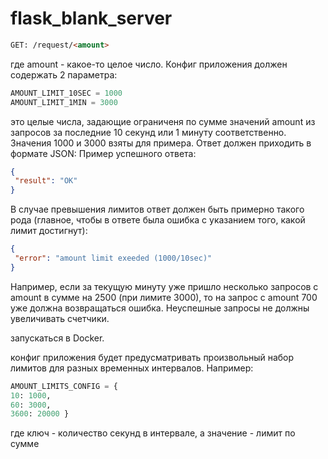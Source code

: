 # flask_blank_server
```html
GET: /request/<amount> 
```
где amount - какое-то целое число.
Конфиг приложения должен содержать 2 параметра:

```python
AMOUNT_LIMIT_10SEC = 1000
AMOUNT_LIMIT_1MIN = 3000
```
это целые числа, задающие ограниченя по сумме значений amount из запросов за последние
10 секунд или 1 минуту соответственно. Значения 1000 и 3000 взяты для примера.
Ответ должен приходить в формате JSON: Пример успешного ответа:

```json
{
 "result": "OK"
}
```

В случае превышения лимитов ответ должен быть примерно такого рода (главное, чтобы в
ответе была ошибка с указанием того, какой лимит достигнут):

```json
{
 "error": "amount limit exeeded (1000/10sec)"
}
```

Например, если за текущую минуту уже пришло несколько запросов с amount в сумме на 2500
(при лимите 3000), то на запрос с amount 700 уже должна возвращаться ошибка. Неуспешные
запросы не должны увеличивать счетчики.

запускаться в Docker.

конфиг приложения будет предусматривать произвольный
набор лимитов для разных временных интервалов. 
Например: 

```python
AMOUNT_LIMITS_CONFIG = { 
10: 1000, 
60: 3000, 
3600: 20000 } 
```
где ключ - количество секунд в интервале, а значение - лимит по сумме

